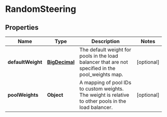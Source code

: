 # RandomSteering

## Properties
Name | Type | Description | Notes
------------ | ------------- | ------------- | -------------
**defaultWeight** | [**BigDecimal**](BigDecimal.md) | The default weight for pools in the load balancer that are not specified in the pool_weights map. |  [optional]
**poolWeights** | **Object** | A mapping of pool IDs to custom weights. The weight is relative to other pools in the load balancer. |  [optional]
